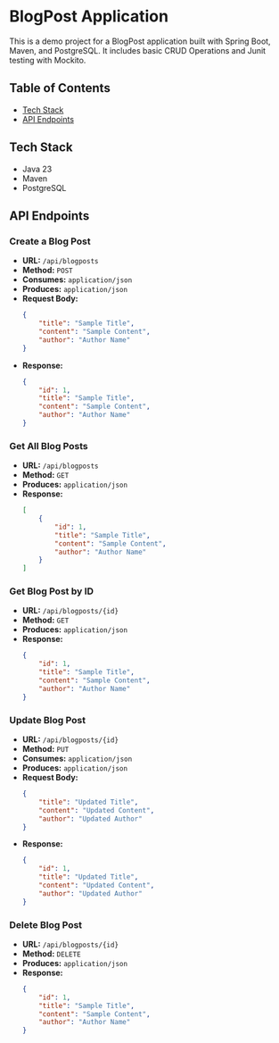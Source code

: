 # BlogPost Application

This is a demo project for a BlogPost application built with Spring Boot, Maven, and PostgreSQL. It includes basic CRUD Operations and Junit testing with Mockito. 

## Table of Contents

- [Tech Stack](#Tech_Stack)
- [API Endpoints](#api-endpoints)

## Tech Stack
- Java 23
- Maven
- PostgreSQL

## API Endpoints

### Create a Blog Post

- **URL:** `/api/blogposts`
- **Method:** `POST`
- **Consumes:** `application/json`
- **Produces:** `application/json`
- **Request Body:**
    ```json
    {
        "title": "Sample Title",
        "content": "Sample Content",
        "author": "Author Name"
    }
    ```
- **Response:**
    ```json
    {
        "id": 1,
        "title": "Sample Title",
        "content": "Sample Content",
        "author": "Author Name"
    }
    ```

### Get All Blog Posts

- **URL:** `/api/blogposts`
- **Method:** `GET`
- **Produces:** `application/json`
- **Response:**
    ```json
    [
        {
            "id": 1,
            "title": "Sample Title",
            "content": "Sample Content",
            "author": "Author Name"
        }
    ]
    ```

### Get Blog Post by ID

- **URL:** `/api/blogposts/{id}`
- **Method:** `GET`
- **Produces:** `application/json`
- **Response:**
    ```json
    {
        "id": 1,
        "title": "Sample Title",
        "content": "Sample Content",
        "author": "Author Name"
    }
    ```

### Update Blog Post

- **URL:** `/api/blogposts/{id}`
- **Method:** `PUT`
- **Consumes:** `application/json`
- **Produces:** `application/json`
- **Request Body:**
    ```json
    {
        "title": "Updated Title",
        "content": "Updated Content",
        "author": "Updated Author"
    }
    ```
- **Response:**
    ```json
    {
        "id": 1,
        "title": "Updated Title",
        "content": "Updated Content",
        "author": "Updated Author"
    }
    ```

### Delete Blog Post

- **URL:** `/api/blogposts/{id}`
- **Method:** `DELETE`
- **Produces:** `application/json`
- **Response:**
    ```json
    {
        "id": 1,
        "title": "Sample Title",
        "content": "Sample Content",
        "author": "Author Name"
    }
    ```
